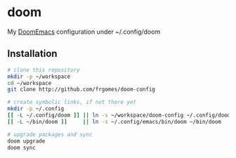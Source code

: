 # doom

My [DoomEmacs](https://github.com/doomemacs/doomemacs) configuration under ~/.config/doom

## Installation

```bash
# clone this repository
mkdir -p ~/workspace
cd ~/workspace
git clone http://github.com/frgomes/doom-config

# create symbolic links, if not there yet
mkdir -p ~/.config
[[ -L ~/.config/doom ]] || ln -s ~/workspace/doom-config ~/.config/doom
[[ -L ~/bin/doom ]]     || ln -s ~/.config/emacs/bin/doom ~/bin/doom 

# upgrade packages and sync
doom upgrade
doom sync
```
